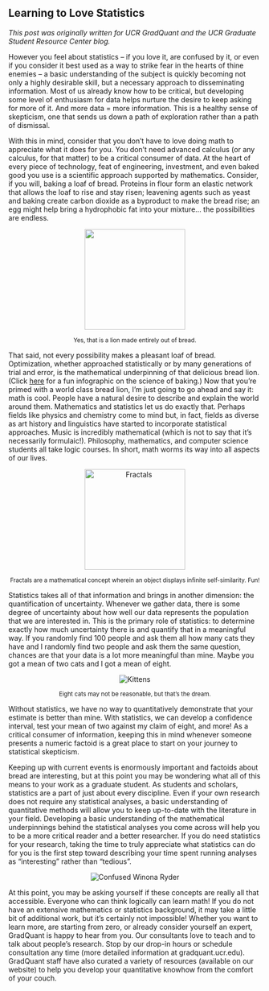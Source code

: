 ## Learning to Love Statistics

*This post was originally written for UCR GradQuant and the UCR Graduate Student Resource Center blog.*

However you feel about statistics – if you love it, are confused by it, or even if you consider it best used as a way to strike fear in the hearts of thine enemies – a basic understanding of the subject is quickly becoming not only a highly desirable skill, but a necessary approach to disseminating information. Most of us already know how to be critical, but developing some level of enthusiasm for data helps nurture the desire to keep asking for more of it. And more data = more information. This is a healthy sense of skepticism, one that sends us down a path of exploration rather than a path of dismissal. 

With this in mind, consider that you don’t have to love doing math to appreciate what it does for you. You don’t need advanced calculus (or any calculus, for that matter) to be a critical consumer of data. At the heart of every piece of technology, feat of engineering, investment, and even baked good you use is a scientific approach supported by mathematics. 
Consider, if you will, baking a loaf of bread. Proteins in flour form an elastic network that allows the loaf to rise and stay risen; leavening agents such as yeast and baking create carbon dioxide as a byproduct to make the bread rise; an egg might help bring a hydrophobic fat into your mixture… the possibilities are endless. 

<p align="center"><img src="https://media.giphy.com/media/26gJAuwR7TAz5NRy8/giphy.gif" height="200"></p>
<p align="center"><small>Yes, that is a lion made entirely out of bread.</small></p>

That said, not every possibility makes a pleasant loaf of bread. Optimization, whether approached statistically or by many generations of trial and error, is the mathematical underpinning of that delicious bread lion. (Click <a href="http://www.berries.com/blog/science-of-baking">here</a> for a fun infographic on the science of baking.)
Now that you’re primed with a world class bread lion, I’m just going to go ahead and say it: math is cool. People have a natural desire to describe and explain the world around them. Mathematics and statistics let us do exactly that. Perhaps fields like physics and chemistry come to mind but, in fact, fields as diverse as art history and linguistics have started to incorporate statistical approaches. Music is incredibly mathematical (which is not to say that it’s necessarily formulaic!). Philosophy, mathematics, and computer science students all take logic courses. In short, math worms its way into all aspects of our lives.

<p align="center"><img src="http://giphygifs.s3.amazonaws.com/media/i8LQDpYfnzYWc/giphy.gif" alt="Fractals" width="200"></p>
<p align="center"><small>Fractals are a mathematical concept wherein an object displays infinite self-similarity. Fun!</small></p>

Statistics takes all of that information and brings in another dimension: the quantification of uncertainty. Whenever we gather data, there is some degree of uncertainty about how well our data represents the population that we are interested in. This is the primary role of statistics: to determine exactly how much uncertainty there is and quantify that in a meaningful way. If you randomly find 100 people and ask them all how many cats they have and I randomly find two people and ask them the same question, chances are that your data is a lot more meaningful than mine. Maybe you got a mean of two cats and I got a mean of eight. 

<p align="center"><img src="http://giphygifs.s3.amazonaws.com/media/40Fpxgn6Yq640/giphy.gif" alt="Kittens"></p>
<p align="center"><small>Eight cats may not be reasonable, but that’s the dream.</small></p>

Without statistics, we have no way to quantitatively demonstrate that your estimate is better than mine. With statistics, we can develop a confidence interval, test your mean of two against my claim of eight, and more! As a critical consumer of information, keeping this in mind whenever someone presents a numeric factoid is a great place to start on your journey to statistical skepticism. 

Keeping up with current events is enormously important and factoids about bread are interesting, but at this point you may be wondering what all of this means to your work as a graduate student. As students and scholars, statistics are a part of just about every discipline. Even if your own research does not require any statistical analyses, a basic understanding of quantitative methods will allow you to keep up-to-date with the literature in your field. Developing a basic understanding of the mathematical underpinnings behind the statistical analyses you come across will help you to be a more critical reader and a better researcher. If you do need statistics for your research, taking the time to truly appreciate what statistics can do for you is the first step toward describing your time spent running analyses as “interesting” rather than “tedious”.

<p align="center"><img src="https://media.giphy.com/media/26xBI73gWquCBBCDe/giphy.gif" alt="Confused Winona Ryder"></p>

At this point, you may be asking yourself if these concepts are really all that accessible. Everyone who can think logically can learn math! If you do not have an extensive mathematics or statistics background, it may take a little bit of additional work, but it’s certainly not impossible! Whether you want to learn more, are starting from zero, or already consider yourself an expert, GradQuant is happy to hear from you. Our consultants love to teach and to talk about people’s research. Stop by our drop-in hours or schedule consultation any time (more detailed information at gradquant.ucr.edu). GradQuant staff have also curated a variety of resources (available on our website) to help you develop your quantitative knowhow from the comfort of your couch. 
